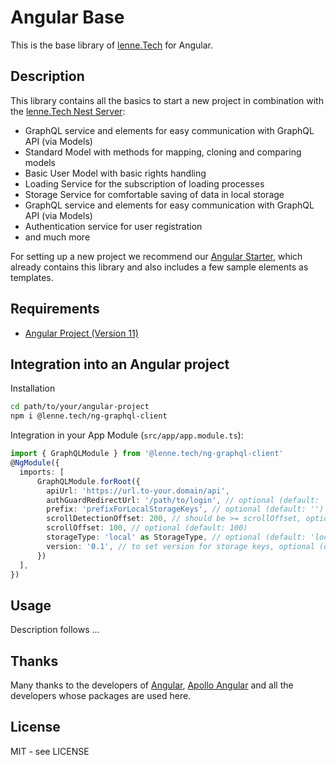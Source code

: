 # Angular Base

This is the base library of [lenne.Tech](https://lenne.tech) for Angular.

## Description

This library contains all the basics to start a new project in combination with the [lenne.Tech Nest Server](https://github.com/lenneTech/nest-server#lennetech-nest-server):

- GraphQL service and elements for easy communication with GraphQL API (via Models)
- Standard Model with methods for mapping, cloning and comparing models
- Basic User Model with basic rights handling
- Loading Service for the subscription of loading processes
- Storage Service for comfortable saving of data in local storage
- GraphQL service and elements for easy communication with GraphQL API (via Models)
- Authentication service for user registration
- and much more

For setting up a new project we recommend our [Angular Starter](https://github.com/lenneTech/angular-starter), which already contains this library and also includes a few sample elements as templates.

## Requirements

- [Angular Project (Version 11)](https://angular.io/tutorial/toh-pt0)

## Integration into an Angular project

Installation

```bash
cd path/to/your/angular-project
npm i @lenne.tech/ng-graphql-client
```

Integration in your App Module (`src/app/app.module.ts`):

```typescript
import { GraphQLModule } from '@lenne.tech/ng-graphql-client'
@NgModule({
  imports: [
      GraphQLModule.forRoot({
        apiUrl: 'https://url.to-your.domain/api',
        authGuardRedirectUrl: '/path/to/login', // optional (default: '/auth')
        prefix: 'prefixForLocalStorageKeys', // optional (default: '')
        scrollDetectionOffset: 200, // should be >= scrollOffset, optional (default: 200)
        scrollOffset: 100, // optional (default: 100)
        storageType: 'local' as StorageType, // optional (default: 'local')
        version: '0.1', // to set version for storage keys, optional (default: '')
      })
  ],
})
```

## Usage

Description follows ...

## Thanks

Many thanks to the developers of [Angular](https://angular.io/), [Apollo Angular](https://apollo-angular.com/)
and all the developers whose packages are used here.

## License

MIT - see LICENSE
